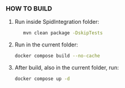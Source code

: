 ### HOW TO BUILD

1. Run inside SpidIntegration folder: 
    ```bash
       mvn clean package -DskipTests
    ```
2. Run in the current folder:
    ```bash
    docker compose build --no-cache
    ```
3. After build, also in the current folder, run:
    ```bash
    docker compose up -d
    ```


